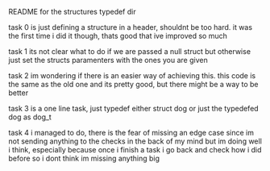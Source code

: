 README for the structures typedef dir

task 0 is just defining a structure in a header, shouldnt be too hard. it was the first time i did it though, thats good that ive improved so much

task 1 its not clear what to do if we are passed a null struct but otherwise just set the structs paramenters with the ones you are given

task 2 im wondering if there is an easier way of achieving this. this code is the same as the old one and its pretty good, but there might be a way to be better

task 3 is a one line task, just typedef either struct dog or just the typedefed dog as dog_t

task 4 i managed to do, there is the fear of missing an edge case since im not sending anything to the checks in the back of my mind but im doing well i think, especially because once i finish a task i go back and check how i did before so i dont think im missing anything big